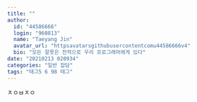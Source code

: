 ```yaml
---
title: ""
author:
  id: "44586666"
  login: "960813"
  name: "Taeyang Jin"
  avatar_url: "httpsavatarsgithubusercontentcomu44586666v4"
  bio: "모든 잘못은 전적으로 우리 프로그래머에게 있다"
date: "20210213 020934"
categories: "일반 잡담"
tags: "태그5 6 98 태그"
---
```

ㅈㅇㅂㅈㅇ
